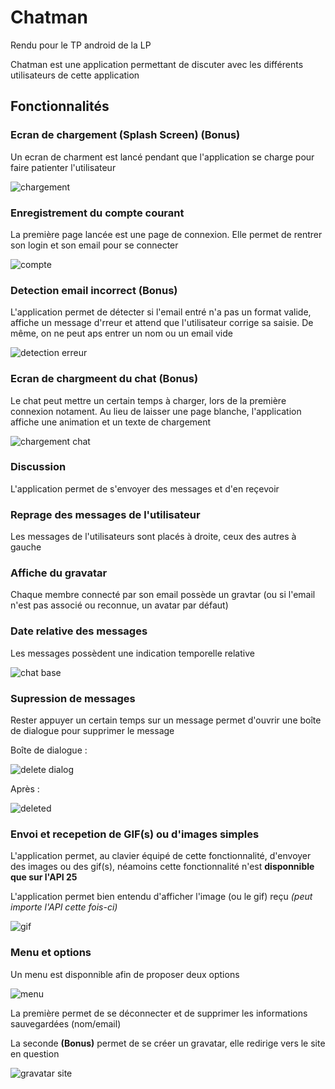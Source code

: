 # Chatman
Rendu pour le TP android de la LP

Chatman est une application permettant de discuter avec les différents utilisateurs de cette application

## Fonctionnalités

### Ecran de chargement (Splash Screen) (Bonus)

Un ecran de charment est lancé pendant que l'application se charge pour faire patienter l'utilisateur

![chargement](https://user-images.githubusercontent.com/22858977/33801506-81598de6-dd5d-11e7-9053-7bfc01292310.png)

### Enregistrement du compte courant

La première page lancée est une page de connexion.
Elle permet de rentrer son login et son email pour se connecter

![compte](https://user-images.githubusercontent.com/22858977/33801498-7fcc8dac-dd5d-11e7-9aa7-51dc14dcbace.png)

### Detection email incorrect (Bonus)

L'application permet de détecter si l'email entré n'a pas un format valide, affiche un message d'rreur et attend que l'utilisateur corrige sa saisie.
De même, on ne peut aps entrer un nom ou un email vide

![detection erreur](https://user-images.githubusercontent.com/22858977/33801499-7fea1660-dd5d-11e7-9126-f797d84f753d.png)

### Ecran de chargmeent du chat (Bonus)

Le chat peut mettre un certain temps à charger, lors de la première connexion notament.
Au lieu de laisser une page blanche, l'application affiche une animation et un texte de chargement

![chargement chat](https://user-images.githubusercontent.com/22858977/33801520-0a18d768-dd5e-11e7-8128-1f3f502cb34a.png)

### Discussion

L'application permet de s'envoyer des messages et d'en reçevoir

### Reprage des messages de l'utilisateur

Les messages de l'utilisateurs sont placés à droite, ceux des autres à gauche

### Affiche du gravatar

Chaque membre connecté par son email possède un gravtar (ou si l'email n'est pas associé ou reconnue, un avatar par défaut)

### Date relative des messages

Les messages possèdent une indication temporelle relative

![chat base](https://user-images.githubusercontent.com/22858977/33801497-7fa75582-dd5d-11e7-9116-ba380a1b7c4f.png)

### Supression de messages

Rester appuyer un certain temps sur un message permet d'ouvrir une boîte de dialogue pour supprimer le message

Boîte de dialogue :

![delete dialog](https://user-images.githubusercontent.com/22858977/33801501-8027659c-dd5d-11e7-8617-81875f4d7a85.png)

Après :

![deleted](https://user-images.githubusercontent.com/22858977/33801502-8048b972-dd5d-11e7-89a0-bba19b6d1583.png)

### Envoi et recepetion de GIF(s) ou d'images simples

L'application permet, au clavier équipé de cette fonctionnalité, d'envoyer des images ou des gif(s), néamoins cette fonctionnalité n'est **disponnible que sur l'API 25**

L'application permet bien entendu d'afficher l'image (ou le gif) reçu *(peut importe l'API cette fois-ci)*


![gif](https://user-images.githubusercontent.com/22858977/33801503-8074b57c-dd5d-11e7-996e-cb7dce47b4ca.png)

### Menu et options

Un menu est disponnible afin de proposer deux options

![menu](https://user-images.githubusercontent.com/22858977/33801500-8008644e-dd5d-11e7-9a52-c95a5d34aec0.png)

La première permet de se déconnecter et de supprimer les informations sauvegardées (nom/email)

La seconde **(Bonus)** permet de se créer un gravatar, elle redirige vers le site en question

![gravatar site](https://user-images.githubusercontent.com/22858977/33801505-811844c6-dd5d-11e7-98ff-23b3594b8a39.png)







